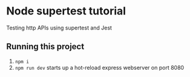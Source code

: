 # Node supertest tutorial

Testing http APIs using supertest and Jest

## Running this project

1. `npm i`
2. `npm run dev` starts up a hot-reload express webserver on port 8080
